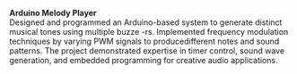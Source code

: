 <b>Arduino Melody Player</b><br>
Designed and programmed an Arduino-based system to generate distinct musical tones using multiple buzze
-rs. Implemented frequency modulation techniques by varying PWM signals to producedifferent notes and 
sound patterns. The project demonstrated expertise in timer control, sound wave generation, and embedded 
programming for creative audio applications.

